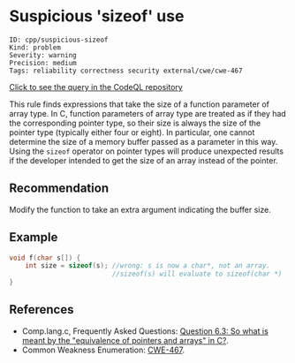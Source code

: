 # Suspicious 'sizeof' use

```
ID: cpp/suspicious-sizeof
Kind: problem
Severity: warning
Precision: medium
Tags: reliability correctness security external/cwe/cwe-467

```
[Click to see the query in the CodeQL repository](https://github.com/github/codeql/tree/main/cpp/ql/src/Likely%20Bugs/Memory%20Management/SuspiciousSizeof.ql)

This rule finds expressions that take the size of a function parameter of array type. In C, function parameters of array type are treated as if they had the corresponding pointer type, so their size is always the size of the pointer type (typically either four or eight). In particular, one cannot determine the size of a memory buffer passed as a parameter in this way. Using the `sizeof` operator on pointer types will produce unexpected results if the developer intended to get the size of an array instead of the pointer.


## Recommendation
Modify the function to take an extra argument indicating the buffer size.


## Example

```cpp
void f(char s[]) {
	int size = sizeof(s); //wrong: s is now a char*, not an array. 
	                      //sizeof(s) will evaluate to sizeof(char *)
}

```

## References
* Comp.lang.c, Frequently Asked Questions: [Question 6.3: So what is meant by the "equivalence of pointers and arrays" in C?](http://c-faq.com/aryptr/aryptrequiv.html).
* Common Weakness Enumeration: [CWE-467](https://cwe.mitre.org/data/definitions/467.html).